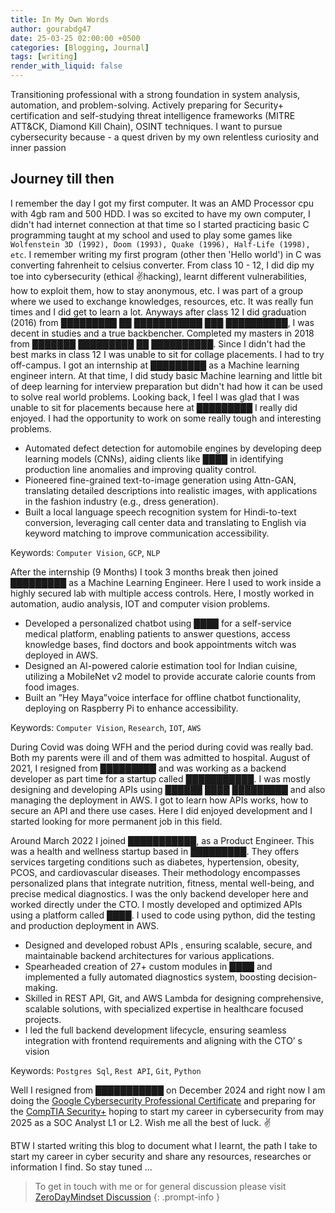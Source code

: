 ```yaml
---
title: In My Own Words
author: gourabdg47
date: 25-03-25 02:00:00 +0500
categories: [Blogging, Journal]
tags: [writing]
render_with_liquid: false
---
```


Transitioning professional with a strong foundation in system analysis, automation, and problem-solving. Actively preparing
for Security+ certification and self-studying threat intelligence frameworks (MITRE ATT&CK, Diamond Kill Chain), OSINT
techniques. I want to pursue cybersecurity because - a quest driven by my own relentless curiosity and inner passion

## Journey till then

I remember the day I got my first computer. It was an AMD Processor cpu with 4gb ram and 500 HDD. I was so excited to have my own computer, I didn't had internet connection at that time so I started practicing basic C programming taught at my school and used to play some games like `Wolfenstein 3D (1992), Doom (1993), Quake (1996), Half-Life (1998), etc`. I remember writing my first program (other then 'Hello world') in C was converting fahrenheit to celsius converter. 
From class 10 - 12, I did dip my toe into cybersecurity (ethical ✌hacking), learnt different vulnerabilities, how to exploit them, how to stay anonymous, etc. I was part of a group where we used to exchange knowledges, resources, etc. It was really fun times and I did get to learn a lot. 
Anyways after class 12 I did graduation (2016) from █████████ ██ ███████████ ███ ██████████, I was decent in studies and a true backbencher. Completed my masters in 2018 from ███████ █████████ ██ ██████████. Since I didn't had the best marks in class 12 I was unable to sit for collage placements. I had to try off-campus. I got an internship at █████████ as a Machine learning engineer intern. At that time, I did study basic Machine learning and little bit of deep learning for interview preparation but didn't had how it can be used to solve real world problems. Looking back, I feel I was glad that I was unable to sit for placements because here at █████████ I really did enjoyed. I had the opportunity to work on some really tough and interesting problems. 

- Automated defect detection for automobile engines by developing deep learning models (CNNs), aiding clients like ████ in identifying
production line anomalies and improving quality control.
- Pioneered fine-grained text-to-image generation using Attn-GAN, translating detailed descriptions into realistic images, with applications
in the fashion industry (e.g., dress generation).
- Built a local language speech recognition system for Hindi-to-text conversion, leveraging call center data and translating to English via
keyword matching to improve communication accessibility.

Keywords: `Computer Vision`, `GCP`, `NLP`

After the internship (9 Months) I took 3 months break then joined █████████ as a Machine Learning Engineer. Here I used to work inside a highly secured lab with multiple access controls. Here, I mostly worked in automation, audio analysis, IOT and computer vision problems.

- Developed a personalized chatbot using ████ for a self-service medical platform, enabling patients to answer questions, access knowledge
bases, find doctors and book appointments witch was deployed in AWS.
- Designed an AI-powered calorie estimation tool for Indian cuisine, utilizing a MobileNet v2 model to provide accurate calorie counts from
food images.
- Built an ”Hey Maya”voice interface for offline chatbot functionality, deploying on Raspberry Pi to enhance accessibility. 

Keywords: `Computer Vision`, `Research`, `IOT`, `AWS`

During Covid was doing WFH and the period during covid was really bad. Both my parents were ill and of them was admitted to hospital. August of 2021, I resigned from █████████ and was working as a backend developer as part time for a startup called ███████████. I was mostly designing and developing APIs using ██████ ████ █████████ and also managing the deployment in AWS. I got to learn how APIs works, how to secure an API and there use cases. Here I did enjoyed development and I started looking for more permanent job in this field. 

Around March 2022 I joined ███████████, as a Product Engineer. This was a health and wellness startup based in █████████. They  offers services targeting conditions such as diabetes, hypertension, obesity, PCOS, and cardiovascular diseases. Their methodology encompasses personalized plans that integrate nutrition, fitness, mental well-being, and precise medical diagnostics. I was the only backend developer here and worked directly under the CTO. I mostly developed and optimized APIs using a platform called ████. I used to code using python, did the testing and production deployment in AWS. 

- Designed and developed robust APIs , ensuring scalable, secure, and maintainable backend architectures for various applications.
- Spearheaded creation of 27+ custom modules in ████ and implemented a fully automated diagnostics system, boosting decision-making.
- Skilled in REST API, Git, and AWS Lambda for designing comprehensive, scalable solutions, with specialized expertise in healthcare
focused projects.
- I led the full backend development lifecycle, ensuring seamless integration with frontend requirements and aligning with the CTO’ s vision

Keywords: `Postgres Sql`, `Rest API`, `Git`, `Python`

Well I resigned from ███████████ on December 2024 and right now I am doing the [Google Cybersecurity Professional Certificate](https://www.coursera.org/professional-certificates/google-cybersecurity/) and preparing for the [CompTIA Security+](https://www.comptia.org/certifications/security) hoping to start my career in cybersecurity from may 2025 as a SOC Analyst L1 or L2. 
Wish me all the best of luck. ✌️

BTW I started writing this blog to document what I learnt, the path I take to start my career in cyber security and share any resources, researches or information I find.
So stay tuned ... 


> To get in touch with me or for general discussion please visit [ZeroDayMindset Discussion](https://github.com/orgs/X3N0-G0D/discussions/1) 
{: .prompt-info }
